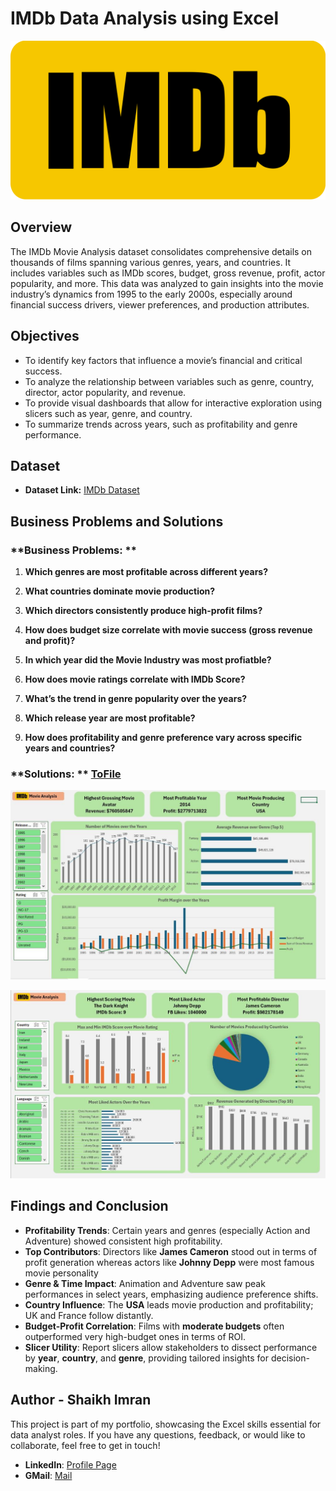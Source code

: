 # IMDb Data Analysis using Excel

![](https://github.com/skimran45/IMDb-Portfolio-Project-Excel/blob/a6f36abc8f909e46252564908b754bf6d4baa7d7/Logo.png)

## Overview
The IMDb Movie Analysis dataset consolidates comprehensive details on thousands of films spanning various genres, years, and countries. It includes variables such as IMDb scores, budget, gross revenue, profit, actor popularity, and more. This data was analyzed to gain insights into the movie industry’s dynamics from 1995 to the early 2000s, especially around financial success drivers, viewer preferences, and production attributes.

## Objectives

- To identify key factors that influence a movie’s financial and critical success.
- To analyze the relationship between variables such as genre, country, director, actor popularity, and revenue.
- To provide visual dashboards that allow for interactive exploration using slicers such as year, genre, and country.
- To summarize trends across years, such as profitability and genre performance.

## Dataset

- **Dataset Link:** [IMDb Dataset](https://github.com/skimran45/IMDb-Portfolio-Project-Excel/blob/a6f36abc8f909e46252564908b754bf6d4baa7d7/IMDb_Movie_Database.csv)

## Business Problems and Solutions

### **Business Problems: **

1. **Which genres are most profitable across different years?**  

2. **What countries dominate movie production?**  

3. **Which directors consistently produce high-profit films?**  

4. **How does budget size correlate with movie success (gross revenue and profit)?**  

5. **In which year did the Movie Industry was most profiatble?**  

6. **How does movie ratings correlate with IMDb Score?**  

7. **What’s the trend in genre popularity over the years?**  

8. **Which release year are most profitable?**  

9. **How does profitability and genre preference vary across specific years and countries?**

### **Solutions: ** [ToFile](https://github.com/skimran45/IMDb-Portfolio-Project-Excel/blob/a6f36abc8f909e46252564908b754bf6d4baa7d7/IMDb%20Movie%20Analysis.xlsx)

 ![Report1](https://github.com/skimran45/IMDb-Portfolio-Project-Excel/blob/c495ee0478814cdf97a8e3bc9a9c7e04e9658388/Rep1_Img.JPG)
 
 ![Report2](https://github.com/skimran45/IMDb-Portfolio-Project-Excel/blob/c495ee0478814cdf97a8e3bc9a9c7e04e9658388/Rep2_Img.JPG)

## Findings and Conclusion

- **Profitability Trends**: Certain years and genres (especially Action and Adventure) showed consistent high profitability.
- **Top Contributors**: Directors like **James Cameron** stood out in terms of profit generation whereas actors like **Johnny Depp** were most famous movie personality 
- **Genre & Time Impact**: Animation and Adventure saw peak performances in select years, emphasizing audience preference shifts.
- **Country Influence**: The **USA** leads movie production and profitability; UK and France follow distantly.
- **Budget-Profit Correlation**: Films with **moderate budgets** often outperformed very high-budget ones in terms of ROI.
- **Slicer Utility**: Report slicers allow stakeholders to dissect performance by **year**, **country**, and **genre**, providing tailored insights for decision-making.

## Author - Shaikh Imran

This project is part of my portfolio, showcasing the Excel skills essential for data analyst roles. If you have any questions, feedback, or would like to collaborate, feel free to get in touch!

- **LinkedIn**: [Profile Page](https://www.linkedin.com/in/shaikh-imran-25b289161/)
- **GMail**: [Mail](mailto:skimran45.si@gmail.com)

